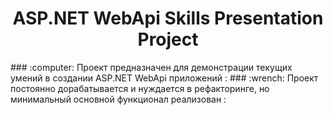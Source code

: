 <h1 align="center">ASP.NET WebApi Skills Presentation Project</h1>
### :computer: Проект предназначен для демонстрации текущих умений в создании ASP.NET WebApi приложений :
### :wrench: Проект постоянно дорабатывается и нуждается в рефакторинге, но минимальный основной функционал реализован :
